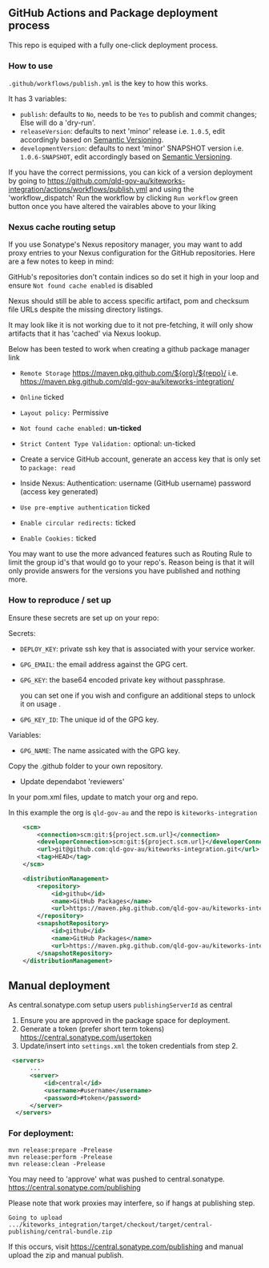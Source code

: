 ## GitHub Actions and Package deployment process

This repo is equiped with a fully one-click deployment process.

### How to use

``.github/workflows/publish.yml`` is the key to how this works.

It has 3 variables: 
 * ``publish``: defaults to ``No``, needs to be ``Yes`` to publish and commit changes; Else will do a 'dry-run'.
 * ``releaseVersion``: defaults to next 'minor' release i.e. ``1.0.5``, edit accordingly based on [Semantic Versioning](https://semver.org/).
 * ``developmentVersion``: defaults to next 'minor' SNAPSHOT version i.e. ``1.0.6-SNAPSHOT``, edit accordingly based on [Semantic Versioning](https://semver.org/).

If you have the correct permissions, you can kick of a version deployment by going to https://github.com/qld-gov-au/kiteworks-integration/actions/workflows/publish.yml
and using the 'workflow_dispatch' Run the workflow by clicking ``Run workflow`` green button once you have altered the vairables above to your liking

### Nexus cache routing setup

If you use Sonatype's Nexus repository manager, you may want to add proxy entries to your Nexus configuration for the GitHub repositories.
Here are a few notes to keep in mind:

GitHub's repositories don't contain indices so do set it high in your loop and ensure ``Not found cache enabled`` is disabled

Nexus should still be able to access specific artifact, pom and checksum file URLs despite the missing directory listings.

It may look like it is not working due to it not pre-fetching, it will only show artifacts that it has 'cached' via Nexus lookup.


Below has been tested to work when creating a github package manager link
* ``Remote Storage`` https://maven.pkg.github.com/${org}/${repo}/ i.e. https://maven.pkg.github.com/qld-gov-au/kiteworks-integration/
* ``Online`` ticked
* ``Layout policy:`` Permissive
* ``Not found cache enabled:`` **un-ticked**

* ``Strict Content Type Validation:`` optional: un-ticked

* Create a service GitHub account, generate an access key that is only set to ``package: read``
* Inside Nexus: Authentication: username (GitHub username) password (access key generated)
* ``Use pre-emptive authentication`` ticked
* ``Enable circular redirects:`` ticked
* ``Enable Cookies:`` ticked

You may want to use the more advanced features such as Routing Rule to limit the group id's that would go to your repo's.
Reason being is that it will only provide answers for the versions you have published and nothing more.


### How to reproduce / set up

Ensure these secrets are set up on your repo:

Secrets:
* ``DEPLOY_KEY``: private ssh key that is associated with your service worker.
* ``GPG_EMAIL``: the email address against the GPG cert.
* ``GPG_KEY``: the base64 encoded private key without passphrase.
  
   you can set one if you wish and configure an additional steps to unlock it on usage .
* ``GPG_KEY_ID``: The unique id of the GPG key.

Variables:
* ``GPG_NAME``: The name assicated with the GPG key.

Copy the .github folder to your own repository.
 - Update dependabot 'reviewers'

In your pom.xml files, update to match your org and repo.

In this example the org is ``qld-gov-au`` and the repo is ``kiteworks-integration``
```xml
    <scm>
        <connection>scm:git:${project.scm.url}</connection>
        <developerConnection>scm:git:${project.scm.url}</developerConnection>
        <url>git@github.com:qld-gov-au/kiteworks-integration.git</url>
        <tag>HEAD</tag>
    </scm>

    <distributionManagement>
        <repository>
            <id>github</id>
            <name>GitHub Packages</name>
            <url>https://maven.pkg.github.com/qld-gov-au/kiteworks-integration</url>
        </repository>
        <snapshotRepository>
            <id>github</id>
            <name>GitHub Packages</name>
            <url>https://maven.pkg.github.com/qld-gov-au/kiteworks-integration</url>
        </snapshotRepository>
    </distributionManagement>
```

## Manual deployment

As central.sonatype.com setup users ``publishingServerId`` as central

1. Ensure you are approved in the package space for deployment.
2. Generate a token (prefer short term tokens) https://central.sonatype.com/usertoken
3. Update/insert into ``settings.xml`` the token credentials from step 2. 

```xml
 <servers>
      ...     
      <server>
          <id>central</id>
          <username>#username</username>
          <password>#token</password>
      </server>
  </servers>

```

### For deployment:

```shell
mvn release:prepare -Prelease
mvn release:perform -Prelease
mvn release:clean -Prelease
```

You may need to 'approve' what was pushed to central.sonatype.  https://central.sonatype.com/publishing

Please note that work proxies may interfere, so if hangs at publishing step.

```
Going to upload .../kiteworks_integration/target/checkout/target/central-publishing/central-bundle.zip
```

If this occurs, visit https://central.sonatype.com/publishing and manual upload the zip and manual publish.



